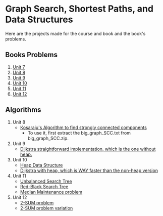 # Graph Search, Shortest Paths, and Data Structures

Here are the projects made for the course and book and the book's problems.

## Books Problems

1. [Unit 7](https://github.com/gpm22/ossu-projects/tree/main/Graph%20Search%2C%20Shortest%20Path%2C%20and%20Data%20Structures/problems-unit-7.md)
2. [Unit 8](https://github.com/gpm22/ossu-projects/tree/main/Graph%20Search%2C%20Shortest%20Path%2C%20and%20Data%20Structures/problems-unit-8.md)
3. [Unit 9](https://github.com/gpm22/ossu-projects/tree/main/Graph%20Search%2C%20Shortest%20Path%2C%20and%20Data%20Structures/problems-unit-9.md)
4. [Unit 10](https://github.com/gpm22/ossu-projects/tree/main/Graph%20Search%2C%20Shortest%20Path%2C%20and%20Data%20Structures/problems-unit-10.md)
5. [Unit 11](https://github.com/gpm22/ossu-projects/tree/main/Graph%20Search%2C%20Shortest%20Path%2C%20and%20Data%20Structures/problems-unit-11.md)
6. [Unit 12](https://github.com/gpm22/ossu-projects/tree/main/Graph%20Search%2C%20Shortest%20Path%2C%20and%20Data%20Structures/problems-unit-12.md)

## Algorithms

1. Unit 8
   * [Kosaraju's Algorithm to find strongly connected components](https://github.com/gpm22/ossu-projects/blob/main/Graph%20Search%2C%20Shortest%20Paths%2C%20and%20Data%20Structures/kosaraju.rb)
     * To use it, first extract the big_graph_SCC.txt from big_graph_SCC.zip.
2. Unit 9
   * [Dijkstra straightforward implementation, which is the one without heap.](https://github.com/gpm22/ossu-projects/blob/main/Graph%20Search%2C%20Shortest%20Paths%2C%20and%20Data%20Structures/dijkstra_without_heap.rb)
3. Unit 10
   * [Heap Data Structure](https://github.com/gpm22/ossu-projects/blob/main/Graph%20Search%2C%20Shortest%20Paths%2C%20and%20Data%20Structures/heap.rb)
   * [Dijkstra with heap, which is WAY faster than the non-heap version](https://github.com/gpm22/ossu-projects/blob/main/Graph%20Search%2C%20Shortest%20Paths%2C%20and%20Data%20Structures/dijkstra_with_heap.rb)
4. Unit 11
   * [Unbalanced Search Tree](https://github.com/gpm22/ossu-projects/blob/main/Graph%20Search%2C%20Shortest%20Paths%2C%20and%20Data%20Structures/unbalanced_search_tree.rb)
   * [Red-Black Search Tree ](https://github.com/gpm22/ossu-projects/blob/main/Graph%20Search%2C%20Shortest%20Paths%2C%20and%20Data%20Structures/red_black_tree.rb)
   * [Median Maintenance problem](https://github.com/gpm22/ossu-projects/blob/main/Graph%20Search%2C%20Shortest%20Paths%2C%20and%20Data%20Structures/median_maintenance.rb)
5. Unit 12
   * [2-SUM problem](https://github.com/gpm22/ossu-projects/blob/main/Graph%20Search%2C%20Shortest%20Paths%2C%20and%20Data%20Structures/two_sum.rb)
   * [2-SUM problem variation](https://github.com/gpm22/ossu-projects/blob/main/Graph%20Search%2C%20Shortest%20Paths%2C%20and%20Data%20Structures/two_sum_fast.rb)
